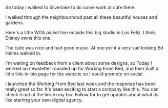 So today I walked to Silverlake to do some work at cafe there.

I walked through the neighbourhood past all these beautiful houses and gardens.

Here's a little WGA picket line outside this big studio in Los Feliz. I think Disney owns this one.

The cafe was nice and had good music. At one point a very sad looking Ed Helms walked in.

I'm waiting on feedback from a client about some designs, so Today I worked on newsletter rounded up for Workng From Bed, and then built a little link-in-bio page for the website so I could promote on social.

I launched the Working From Bed last week and the response has been really great so far. It's been exciting to start a company like this. You can check it out at the link in my bio. Follow for to get updates about what its like starting your own digital agency.
